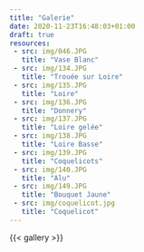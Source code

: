 ```yaml
---
title: "Galerie"
date: 2020-11-23T16:48:03+01:00
draft: true
resources:
 - src: img/046.JPG
   title: "Vase Blanc"
 - src: img/134.JPG
   title: "Trouée sur Loire"
 - src: img/135.JPG
   title: "Loire"
 - src: img/136.JPG
   title: "Donnery"
 - src: img/137.JPG
   title: "Loire gelée"
 - src: img/138.JPG
   title: "Loire Basse"
 - src: img/139.JPG
   title: "Coquelicots"
 - src: img/140.JPG
   title: "Alu"
 - src: img/149.JPG
   title: "Bouquet Jaune"
 - src: img/coquelicot.jpg
   title: "Coquelicot"
---
```


{{< gallery >}}
